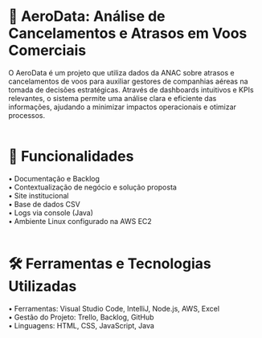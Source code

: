 # 🛫 AeroData: Análise de Cancelamentos e Atrasos em Voos Comerciais
O AeroData é um projeto que utiliza dados da ANAC sobre atrasos e cancelamentos de voos para auxiliar gestores de companhias aéreas na tomada de decisões estratégicas. Através de dashboards intuitivos e KPIs relevantes, o sistema permite uma análise clara e eficiente das informações, ajudando a minimizar impactos operacionais e otimizar processos.
<br> <br>

# 🚀 Funcionalidades
• Documentação e Backlog <br>
• Contextualização de negócio e solução proposta <br>
• Site institucional <br>
• Base de dados CSV <br>
• Logs via console (Java) <br>
• Ambiente Linux configurado na AWS EC2 <br>
<br>

# 🛠️ Ferramentas e Tecnologias Utilizadas
• Ferramentas: Visual Studio Code, IntelliJ, Node.js, AWS, Excel <br>
• Gestão do Projeto: Trello, Backlog, GitHub <br>
• Linguagens: HTML, CSS, JavaScript, Java <br>
